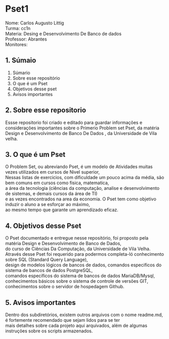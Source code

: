 # Pset1 #

Nome: Carlos Augusto Littig  
Turma: cc1n  
Materia: Desing e Desenvolvimento De Banco de dados  
Professor: Abrantes  
Monitores:  

## 1. Súmaio ##

 1. Súmario  
 2. Sobre esse repositório  
 3. O que é um Pset 
 4. Objetivos desse pset 
 5. Avisos importantes

## 2.  Sobre  esse repositorio  ##

Essse repositorio foi criado e editado para guardar informações e considerações importantes sobre o Primerio  Problem set Pset,
da matéria Design e Desenvolvimento de Banco De Dados , da Universidade de Vila velha.

## 3. O que é um Pset ##

O Problem Set, ou abreviando Pset, é um modelo de Atividades muitas vezes utilizados em cursos de Nivel superior,  
Nessas listas de exercicios, com dificuldade um pouco acima da média, são bem comuns em cursos como fisica, matematica,  
a área da tecnologia (ciências da computação, analise e desenvolvimento de sistemas, e demais cursos da área de TI)  
e as vezes encontrados na area da economia. O Pset tem como objetivo induzir o aluno a se esforçar ao máximo,  
ao mesmo tempo que garante um aprendizado eficaz.  

## 4. Objetivos desse Pset ##  

O Pset documentado e entregue nesse repositório, foi proposto pela matéria Design e Desenvolvimento de Banco de Dados,  
do curso de Ciências Da Computação, da Universidade de Vila Velha.  
Através desse Pset foi requerido para podermos completa-ló conhecimento sobre SQL (Standard Query Language),  
design de modelos lógicos de bancos de dados, comandos especificos do sistema de bancos de dados PostgreSQL,  
comandos específicos do sistema de bancos de dados MariaDB/Mysql, conhecimentos básicos sobre o sistema de controle de versões GIT,  
conhecimentos sobre o servidor de hospedagem Github. 

## 5. Avisos importantes ##

Dentro dos subdiretórios, existem outros arquivos com o nome readme.md, é fortemente recomendado que sejam lidos para se ter  
mais detalhes sobre cada projeto aqui arquivados, além de algumas instruções sobre os scripts armazenados.


